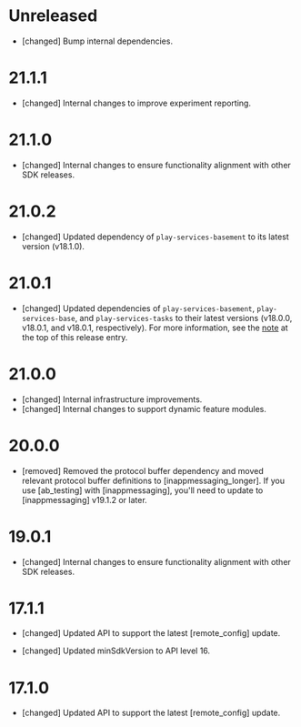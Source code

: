 # Unreleased
* [changed] Bump internal dependencies.

# 21.1.1
* [changed] Internal changes to improve experiment reporting.

# 21.1.0
* [changed] Internal changes to ensure functionality alignment with other
  SDK releases.

# 21.0.2
* [changed] Updated dependency of `play-services-basement` to its latest
  version (v18.1.0).

# 21.0.1
* [changed] Updated dependencies of `play-services-basement`,
  `play-services-base`, and `play-services-tasks` to their latest versions
  (v18.0.0, v18.0.1, and v18.0.1, respectively). For more information, see the
  [note](#basement18-0-0_base18-0-1_tasks18-0-1) at the top of this release
  entry.

# 21.0.0
* [changed] Internal infrastructure improvements.
* [changed] Internal changes to support dynamic feature modules.

# 20.0.0
* [removed] Removed the protocol buffer dependency and moved relevant protocol
  buffer definitions to [inappmessaging_longer]. If you use [ab_testing]
  with [inappmessaging], you'll need to update to
  [inappmessaging] v19.1.2 or later.

# 19.0.1
* [changed] Internal changes to ensure functionality alignment with other SDK releases.

# 17.1.1
* [changed] Updated API to support the latest [remote_config] update.

* [changed] Updated minSdkVersion to API level 16.

# 17.1.0
* [changed] Updated API to support the latest [remote_config] update.
